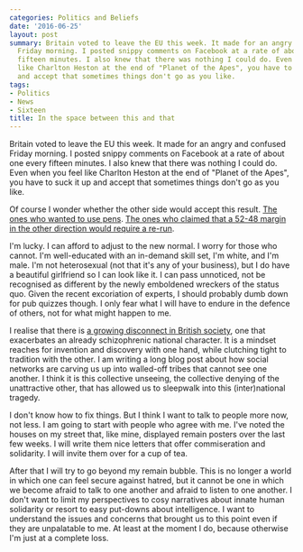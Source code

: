 ```yaml
---
categories: Politics and Beliefs
date: '2016-06-25'
layout: post
summary: Britain voted to leave the EU this week. It made for an angry and confused
  Friday morning. I posted snippy comments on Facebook at a rate of about one every
  fifteen minutes. I also knew that there was nothing I could do. Even when you feel
  like Charlton Heston at the end of "Planet of the Apes", you have to suck it up
  and accept that sometimes things don't go as you like.
tags:
- Politics
- News
- Sixteen
title: In the space between this and that
---
```


Britain voted to leave the EU this week. It made for an angry and confused Friday morning. I posted snippy comments on Facebook at a rate of about one every fifteen minutes. I also knew that there was nothing I could do. Even when you feel like Charlton Heston at the end of &quot;Planet of the Apes&quot;, you have to suck it up and accept that sometimes things don&#39;t go as you like.

Of course I wonder whether the other side would accept this result. [The ones who wanted to use pens](http://www.telegraph.co.uk/news/2016/06/23/voters-using-their-own-pens-at-the-polls-after-wild-warnings-of/). [The ones who claimed that a 52-48 margin in the other direction would require a re-run](http://metro.co.uk/2016/06/24/remember-that-time-nigel-farage-said-52-48-votes-should-lead-to-second-referendum-5963900/).

I&#39;m lucky. I can afford to adjust to the new normal. I worry for those who cannot. I&#39;m well-educated with an in-demand skill set, I&#39;m white, and I&#39;m male. I&#39;m not heterosexual (not that it&#39;s any of your business), but I do have a beautiful girlfriend so I can look like it. I can pass unnoticed, not be recognised as different by the newly emboldened wreckers of the status quo. Given the recent excoriation of experts, I should probably dumb down for pub quizzes though. I only fear what I will have to endure in the defence of others, not for what might happen to me.

I realise that there is [a growing disconnect in British society](http://www.theguardian.com/politics/commentisfree/2016/jun/24/divided-britain-brexit-money-class-inequality-westminster), one that exacerbates an already schizophrenic national character. It is a mindset reaches for invention and discovery with one hand, while clutching tight to tradition with the other. I am writing a long blog post about how social networks are carving us up into walled-off tribes that cannot see one another. I think it is this collective unseeing, the collective denying of the unattractive other, that has allowed us to sleepwalk into this (inter)national tragedy.

I don&#39;t know how to fix things. But I think I want to talk to people more now, not less. I am going to start with people who agree with me. I&#39;ve noted the houses on my street that, like mine, displayed remain posters over the last few weeks. I will write them nice letters that offer commiseration and solidarity. I will invite them over for a cup of tea. 

After that I will try to go beyond my remain bubble. This is no longer a world in which one can feel secure against hatred, but it cannot be one in which we become afraid to talk to one another and afraid to listen to one another. I don&#39;t want to limit my perspectives to cosy narratives about innate human solidarity or resort to easy put-downs about intelligence. I want to understand the issues and concerns that brought us to this point even if they are unpalatable to me. At least at the moment I do, because otherwise I&#39;m just at a complete loss.
